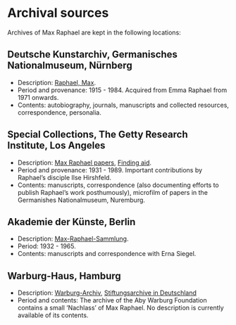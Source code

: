 
# Archival sources
Archives of Max Raphael are kept in the following locations:

## Deutsche Kunstarchiv, Germanisches Nationalmuseum, Nürnberg

- Description: [Raphael, Max][1].
- Period and provenance: 1915 - 1984. Acquired from Emma Raphael from 1971 onwards.
- Contents: autobiography, journals, manuscripts and collected resources, correspondence, personalia. 

## Special Collections, The Getty Research Institute, Los Angeles

- Description: [Max Raphael papers][2], [Finding aid][3].
- Period and provenance: 1931 - 1989. Important contributions by Raphael’s disciple Ilse Hirshfeld.
- Contents: manuscripts, correspondence (also documenting efforts to publish Raphael’s work posthumously), microfilm of papers in the Germanishes Nationalmuseum, Nuremburg.

## Akademie der Künste, Berlin

- Description: [Max-Raphael-Sammlung][4].
- Period: 1932 - 1965.
- Contents: manuscripts and correspondence with Erna Siegel.

## Warburg-Haus, Hamburg

- Description: [Warburg-Archiv][5], [Stiftungsarchive in Deutschland][6]
- Period and contents: The archive of the Aby Warburg Foundation contains a small ‘Nachlass’ of Max Raphael. No description is currently available of its contents.

[1]:	http://dka.gnm.de/objekt_start.fau?prj=dka-ifaust&dm=dka&ref=937
[2]:	http://primo.getty.edu/GRI:GETTY_ALMA21136173510001551
[3]:	http://archives2.getty.edu:8082/xtf/view?docId=ead/920050/920050.xml;query=;
[4]:	https://archiv.adk.de/bigobjekt/15197
[5]:	http://www.warburg-haus.de/archive/warburg-archiv/
[6]:	http://stiftungsarchive.de/archive/3750